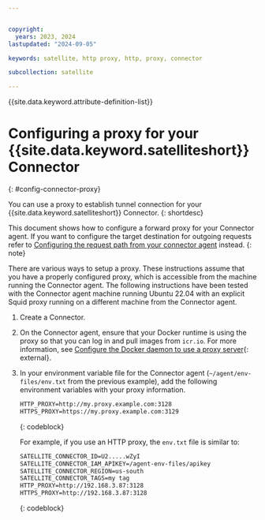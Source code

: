```yaml
---


copyright:
  years: 2023, 2024
lastupdated: "2024-09-05"

keywords: satellite, http proxy, http, proxy, connector

subcollection: satellite

---
```



{{site.data.keyword.attribute-definition-list}}

# Configuring a proxy for your {{site.data.keyword.satelliteshort}} Connector
{: #config-connector-proxy}

You can use a proxy to establish tunnel connection for your {{site.data.keyword.satelliteshort}} Connector.
{: shortdesc}

This document shows how to configure a forward proxy for your Connector agent. If you want to configure the target destination for outgoing requests refer to [Configuring the request path from your connector agent](/docs/satellite?topic=satellite-connector-agent-path) instead.
{: note}

There are various ways to setup a proxy. These instructions assume that you have a properly configured proxy, which is accessible from the machine running the Connector agent. The following instructions have been tested with the Connector agent machine running Ubuntu 22.04 with an explicit Squid proxy running on a different machine from the Connector agent.

1. Create a Connector.

1. On the Connector agent, ensure that your Docker runtime is using the proxy so that you can log in and pull images from `icr.io`. For more information, see [Configure the Docker daemon to use a proxy server](https://docs.docker.com/engine/daemon/proxy/#httphttps-proxy){: external}. 

1. In your environment variable file for the Connector agent (`~/agent/env-files/env.txt` from the previous example), add the following environment variables with your proxy information.
    ```txt  
    HTTP_PROXY=http://my.proxy.example.com:3128
    HTTPS_PROXY=https://my.proxy.example.com:3129
    ```
    {: codeblock} 
    
    For example, if you use an HTTP proxy, the `env.txt` file is similar to:
    
    ```txt  
    SATELLITE_CONNECTOR_ID=U2.....wZyI
    SATELLITE_CONNECTOR_IAM_APIKEY=/agent-env-files/apikey
    SATELLITE_CONNECTOR_REGION=us-south
    SATELLITE_CONNECTOR_TAGS=my tag
    HTTP_PROXY=http://192.168.3.87:3128
    HTTPS_PROXY=http://192.168.3.87:3128
    ```
    {: codeblock}
